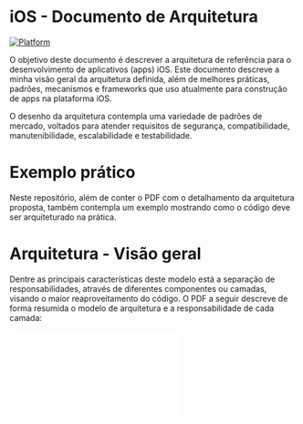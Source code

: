 # iOS - Documento de Arquitetura

[![Platform](https://img.shields.io/cocoapods/p/MRTableViewManager.svg?style=flat)](http://cocoapods.org/pods/MRTableViewManager)

O objetivo deste documento é descrever a arquitetura de referência para o desenvolvimento de aplicativos (apps) iOS.
Este documento descreve a minha visão geral da arquitetura definida, além de melhores práticas, padrões, mecanismos e frameworks que uso atualmente para construção de apps na plataforma iOS.

O desenho da arquitetura contempla uma variedade de padrões de mercado, voltados para atender requisitos de segurança, 
compatibilidade, manutenibilidade, escalabilidade e testabilidade.

# Exemplo prático
Neste repositório, além de conter o PDF com o detalhamento da arquitetura proposta, 
também contempla um exemplo mostrando como o código deve ser arquiteturado na prática.

# Arquitetura - Visão geral

Dentre as principais características deste modelo está a separação de responsabilidades, 
através de diferentes componentes ou camadas, visando o maior reaproveitamento do código. 
O PDF a seguir descreve de forma resumida o modelo de arquitetura e a responsabilidade de cada camada:

![ios-arch](iOS-Architecture.pdf)
